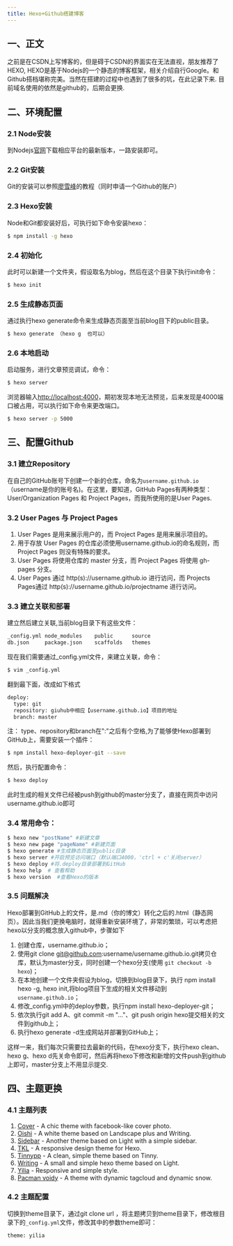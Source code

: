 ```yaml
---
title: Hexo+Github搭建博客
---
```


## 一、正文
之前是在CSDN上写博客的，但是碍于CSDN的界面实在无法直视，朋友推荐了HEXO, HEXO是基于Nodejs的一个静态的博客框架，相关介绍自行Google。和Github搭档堪称完美。当然在搭建的过程中也遇到了很多的坑，在此记录下来. 目前域名使用的依然是github的，后期会更换.

## 二、环境配置
### 2.1 Node安装
到Nodejs[官网](https://nodejs.org/)下载相应平台的最新版本，一路安装即可。
### 2.2 Git安装
Git的安装可以参照[廖雪峰](http://www.liaoxuefeng.com/)的教程（同时申请一个Github的账户）
### 2.3 Hexo安装
Node和Git都安装好后，可执行如下命令安装hexo：
``` bash
$ npm install -g hexo
```
### 2.4 初始化
此时可以新建一个文件夹，假设取名为blog，然后在这个目录下执行init命令：
``` bash
$ hexo init
```
### 2.5 生成静态页面
通过执行hexo generate命令来生成静态页面至当前blog目下的public目录。
``` bash
$ hexo generate （hexo g  也可以）
```
### 2.6 本地启动
启动服务，进行文章预览调试，命令：
``` bash
$ hexo server
```
浏览器输入[http://localhost:4000](就可以看到最原始的效果了)，期初发现本地无法预览，后来发现是4000端口被占用，可以执行如下命令来更改端口。
```bash
$ hexo server -p 5000
```

## 三、配置Github
### 3.1 建立Repository

在自己的GitHub账号下创建一个新的仓库，命名为`username.github.io`（username是你的账号名)。在这里，要知道，GitHub Pages有两种类型：User/Organization Pages 和 Project Pages，而我所使用的是User Pages.

### 3.2 User Pages 与 Project Pages

1. User Pages 是用来展示用户的，而 Project Pages 是用来展示项目的。
2. 用于存放 User Pages 的仓库必须使用username.github.io的命名规则，而 Project Pages 则没有特殊的要求。
3. User Pages 将使用仓库的 master 分支，而 Project Pages 将使用 gh-pages 分支。
4. User Pages 通过 http(s)://username.github.io  进行访问，而 Projects Pages通过 http(s)://username.github.io/projectname 进行访问。

### 3.3 建立关联和部署
建立然后建立关联,当前blog目录下有这些文件：
``` bash
_config.yml	node_modules	public		source
db.json		package.json	scaffolds	themes
```
现在我们需要通过_config.yml文件，来建立关联，命令：
``` bash
$ vim _config.yml
```
翻到最下面，改成如下格式
``` bash
deploy:
  type: git
  repository: giuhub中相应【username.github.io】项目的地址
  branch: master
```
注： type、repository和branch在":"之后有个空格,为了能够使Hexo部署到GitHub上，需要安装一个插件：
``` bash
$ npm install hexo-deployer-git --save
```
然后，执行配置命令：
``` bash
$ hexo deploy
```
此时生成的相关文件已经被push到github的master分支了，直接在网页中访问 username.github.io即可

### 3.4 常用命令：
``` bash
$ hexo new "postName" #新建文章
$ hexo new page "pageName" #新建页面
$ hexo generate #生成静态页面至public目录
$ hexo server #开启预览访问端口（默认端口4000，'ctrl + c'关闭server）
$ hexo deploy #将.deploy目录部署到GitHub
$ hexo help  # 查看帮助
$ hexo version  #查看Hexo的版本
```
### 3.5 问题解决
Hexo部署到GitHub上的文件，是.md（你的博文）转化之后的.html（静态网页）。因此当我们更换电脑时，就得重新安装环境了，非常的繁琐，可以考虑把hexo以分支的概念放入github中，步骤如下

1. 创建仓库，username.github.io；
2. 使用git clone git@github.com:username/username.github.io.git拷贝仓库，默认为master分支，同时创建一个hexo分支(使用 `git checkout -b hexo`)；
3. 在本地创建一个文件夹假设为blog，切换到blog目录下，执行 npm install hexo -g, hexo init,将blog项目下生成的相关文件移动到`username.github.io`； 
4. 修改_config.yml中的deploy参数，执行npm install hexo-deployer-git；
5. 依次执行git add A、git commit -m "..."、git push origin hexo提交相关的文件到github上；
6. 执行hexo generate -d生成网站并部署到GitHub上；

这样一来，我们每次只需要拉去最新的代码，在hexo分支下，执行hexo clean、hexo g、hexo d先关命令即可，然后再将hexo下修改和新增的文件push到github上即可，master分支上不用显示提交.

## 四、主题更换

### 4.1 主题列表

1. [Cover](https://github.com/daisygao/hexo-themes-cover) - A chic theme with facebook-like cover photo.
2. [Oishi](https://github.com/henryhuang/oishi) - A white theme based on Landscape plus and Writing.
3. [Sidebar](https://github.com/hardywu/hexo-theme-sidebar) - Another theme based on Light with a simple sidebar.
4. [TKL](https://github.com/SuperKieran/TKL) - A responsive design theme for Hexo. 
5. [Tinnypp](https://github.com/levonlin/Tinnypp) - A clean, simple theme based on Tinny.
6. [Writing](https://github.com/yunlzheng/hexo-themes-writing) - A small and simple hexo theme based on Light.
7. [Yilia](https://github.com/litten/hexo-theme-yilia) - Responsive and simple style.
8. [Pacman voidy](https://github.com/Voidly/pacman) - A theme with dynamic tagcloud and dynamic snow.

### 4.2 主题配置

切换到theme目录下，通过git clone url ，将主题拷贝到theme目录下，修改根目录下的`_config.yml`文件，修改其中的参数theme即可：
```bash
theme: yilia
```